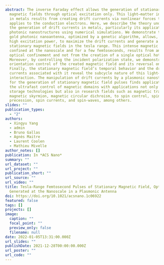 ```yaml
---
abstract: The inverse Faraday effect allows the generation of stationary
  magnetic fields through optical excitation only. This light–matter interaction
  in metals results from creating drift currents via nonlinear forces that light
  applies to the conduction electrons. Here, we describe the theory underlying
  the generation of drift currents in metals, particularly its application to
  photonic nanostructures using numerical simulations. We demonstrate that a
  gold photonic nanoantenna, optimized by a genetic algorithm, allows, under
  high excitation power, to maximize the drift currents and generate a pulse of
  stationary magnetic fields in the tesla range. This intense magnetic field,
  confined at the nanoscale and for a few femtoseconds, results from annular
  optical confinement and not from the creation of a single optical hot spot.
  Moreover, by controlling the incident polarization state, we demonstrate the
  orientation control of the created magnetic field and its reversal on demand.
  Finally, the stationary magnetic field’s temporal behavior and the drift
  currents associated with it reveal the subcycle nature of this light–matter
  interaction. The manipulation of drift currents by a plasmonic nanostructure
  for the generation of stationary magnetic field pulses finds applications in
  the ultrafast control of magnetic domains with applications not only in data
  storage technologies but also in research fields such as magnetic trapping,
  magnetic skyrmion, magnetic circular dichroism, to spin control, spin
  precession, spin currents, and spin-waves, among others.
slides: ""
publication_types:
  - "2"
authors:
  - Xingyu Yang
  - admin
  - Bruno Gallas
  - Agnès Maitre
  - Laurent Coolen
  - Mathieu Mivelle
author_notes: []
publication: In *ACS Nano*
summary: ""
url_dataset: ""
url_project: ""
publication_short: ""
url_source: ""
url_video: ""
title: Tesla-Range Femtosecond Pulses of Stationary Magnetic Field, Optically
  Generated at the Nanoscale in a Plasmonic Antenna
doi: https://doi.org/10.1021/acsnano.1c06922
featured: false
tags: []
projects: []
image:
  caption: ""
  focal_point: ""
  preview_only: false
  filename: null
date: 2022-01-05T13:31:00.000Z
url_slides: ""
publishDate: 2021-12-28T00:00:00.000Z
url_poster: ""
url_code: ""
---
```

